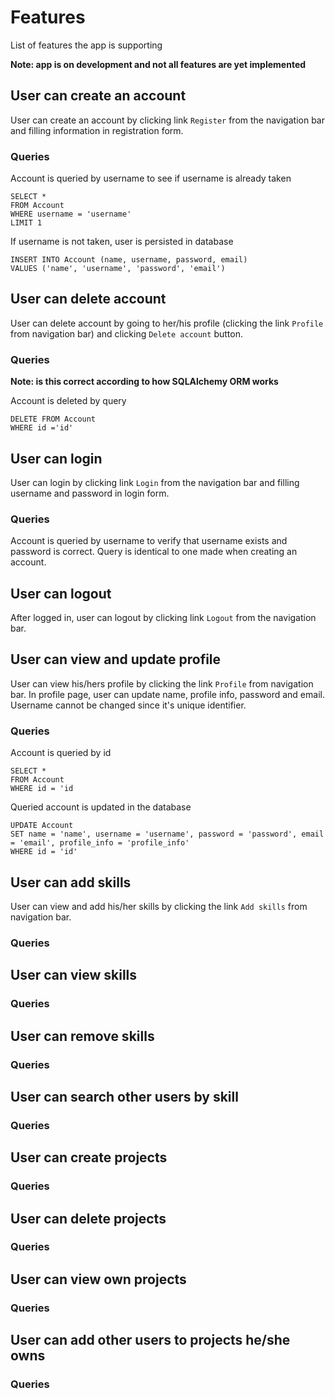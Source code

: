 # Features

List of features the app is supporting

**Note: app is on development and not all features are yet implemented**

## User can create an account

User can create an account by clicking link `Register` from the navigation bar and filling information in registration form.

### Queries

Account is queried by username to see if username is already taken

    SELECT *
    FROM Account
    WHERE username = 'username'
    LIMIT 1

If username is not taken, user is persisted in database

    INSERT INTO Account (name, username, password, email)
    VALUES ('name', 'username', 'password', 'email')

## User can delete account

User can delete account by going to her/his profile (clicking the link `Profile` from navigation bar) and clicking `Delete account` button.

### Queries

**Note: is this correct according to how SQLAlchemy ORM works**

Account is deleted by query

    DELETE FROM Account
    WHERE id ='id'

## User can login

User can login by clicking link `Login` from the navigation bar and filling username and password in login form.

### Queries

Account is queried by username to verify that username exists and password is correct. Query is identical to one made when creating an account.

## User can logout

After logged in, user can logout by clicking link `Logout` from the navigation bar.

## User can view and update profile

User can view his/hers profile by clicking the link `Profile` from navigation bar. In profile page, user can update name, profile info, password and email. Username cannot be changed since it's unique identifier.

### Queries

Account is queried by id

    SELECT *
    FROM Account
    WHERE id = 'id

Queried account is updated in the database

    UPDATE Account
    SET name = 'name', username = 'username', password = 'password', email = 'email', profile_info = 'profile_info'
    WHERE id = 'id'

## User can add skills

User can view and add his/her skills by clicking the link `Add skills` from navigation bar. 

### Queries

## User can view skills

### Queries

## User can remove skills

### Queries

## User can search other users by skill

### Queries

## User can create projects

### Queries

## User can delete projects

### Queries

## User can view own projects

### Queries

## User can add other users to projects he/she owns

### Queries
